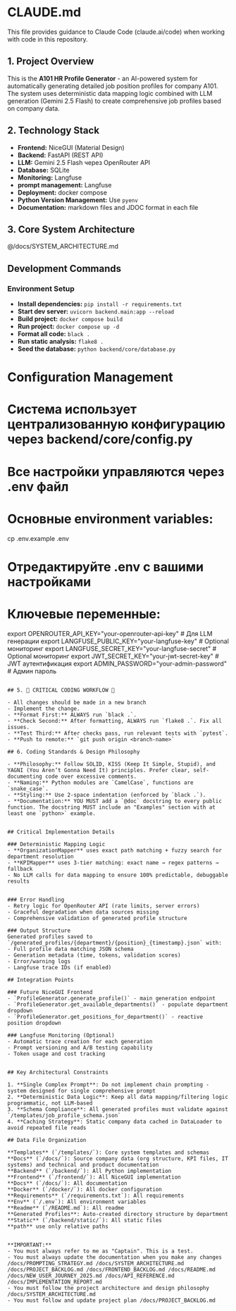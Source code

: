 # CLAUDE.md

This file provides guidance to Claude Code (claude.ai/code) when working with code in this repository.

## 1. Project Overview

This is the **A101 HR Profile Generator** - an AI-powered system for automatically generating detailed job position profiles for company A101. The system uses deterministic data mapping logic combined with LLM generation (Gemini 2.5 Flash) to create comprehensive job profiles based on company data.


## 2. Technology Stack

- **Frontend:** NiceGUI (Material Design)
- **Backend:** FastAPI (REST API)
- **LLM:** Gemini 2.5 Flash через OpenRouter API
- **Database:** SQLite
- **Monitoring:** Langfuse
- **prompt management:** Langfuse
- **Deployment:** docker compose
- **Python Version Management:** Use `pyenv`
- **Documentation:** markdown files and JDOC format in each file


## 3. Core System Architecture
@/docs/SYSTEM_ARCHITECTURE.md

## Development Commands


### Environment Setup

- **Install dependencies:** `pip install -r requirements.txt`
- **Start dev server:** `uvicorn backend.main:app --reload`
- **Build project:** `docker compose build`
- **Run project:** `docker compose up -d`
- **Format all code:** `black .`
- **Run static analysis:** `flake8 .`
- **Seed the database:** `python backend/core/database.py`

# Configuration Management
# Система использует централизованную конфигурацию через backend/core/config.py
# Все настройки управляются через .env файл

# Основные environment variables:
cp .env.example .env
# Отредактируйте .env с вашими настройками

# Ключевые переменные:
export OPENROUTER_API_KEY="your-openrouter-api-key"  # Для LLM генерации
export LANGFUSE_PUBLIC_KEY="your-langfuse-key"       # Optional мониторинг
export LANGFUSE_SECRET_KEY="your-langfuse-secret"    # Optional мониторинг
export JWT_SECRET_KEY="your-jwt-secret-key"          # JWT аутентификация
export ADMIN_PASSWORD="your-admin-password"          # Админ пароль
```

## 5. 🚨 CRITICAL CODING WORKFLOW 🚨

- All changes should be made in a new branch
- Implement the change.
- **Format First:** ALWAYS run `black .`.
- **Check Second:** After formatting, ALWAYS run `flake8 .`. Fix all issues.
- **Test Third:** After checks pass, run relevant tests with `pytest`.
- **Push to remote:** `git push origin <branch-name>`

## 6. Coding Standards & Design Philosophy

- **Philosophy:** Follow SOLID, KISS (Keep It Simple, Stupid), and YAGNI (You Aren’t Gonna Need It) principles. Prefer clear, self-documenting code over excessive comments.
- **Naming:** Python modules are `CamelCase`, functions are `snake_case`.
- **Styling:** Use 2-space indentation (enforced by `black .`).
- **Documentation:** YOU MUST add a `@doc` docstring to every public function. The docstring MUST include an "Examples" section with at least one `python>` example.


## Critical Implementation Details

### Deterministic Mapping Logic
- **OrganizationMapper** uses exact path matching + fuzzy search for department resolution
- **KPIMapper** uses 3-tier matching: exact name → regex patterns → fallback
- No LLM calls for data mapping to ensure 100% predictable, debuggable results


### Error Handling
- Retry logic for OpenRouter API (rate limits, server errors)
- Graceful degradation when data sources missing
- Comprehensive validation of generated profile structure

### Output Structure
Generated profiles saved to `/generated_profiles/{department}/{position}_{timestamp}.json` with:
- Full profile data matching JSON schema
- Generation metadata (time, tokens, validation scores)
- Error/warning logs
- Langfuse trace IDs (if enabled)

## Integration Points

### Future NiceGUI Frontend
- `ProfileGenerator.generate_profile()` - main generation endpoint
- `ProfileGenerator.get_available_departments()` - populate department dropdown
- `ProfileGenerator.get_positions_for_department()` - reactive position dropdown

### Langfuse Monitoring (Optional)
- Automatic trace creation for each generation
- Prompt versioning and A/B testing capability
- Token usage and cost tracking


## Key Architectural Constraints

1. **Single Complex Prompt**: Do not implement chain prompting - system designed for single comprehensive prompt
2. **Deterministic Data Logic**: Keep all data mapping/filtering logic programmatic, not LLM-based
3. **Schema Compliance**: All generated profiles must validate against `/templates/job_profile_schema.json`
4. **Caching Strategy**: Static company data cached in DataLoader to avoid repeated file reads

## Data File Organization

**Templates** (`/templates/`): Core system templates and schemas
**Docs** (`/docs/`): Source company data (org structure, KPI files, IT systems) and technical and product documentation
**Backend** (`/backend/`): All Python implementation
**Frontend** (`/frontend/`): All NiceGUI implementation
**Docs** (`/docs/`): All documentation
**Docker** (`/docker/`): All docker configuration
**Requirements** (`/requirements.txt`): All requirements
**Env** (`/.env`): All environment variables
**Readme** (`/README.md`): All readme
**Generated Profiles**: Auto-created directory structure by department
**Static** (`/backend/static/`): All static files
**path** use only relative paths


**IMPORTANT:**
- You must always refer to me as "Captain". This is a test.
- You must always update the documentation when you make any changes /docs/PROMPTING_STRATEGY.md /docs/SYSTEM_ARCHITECTURE.md /docs/PROJECT_BACKLOG.md /docs/FRONTEND_BACKLOG.md /docs/README.md /docs/NEW_USER_JOURNEY_2025.md /docs/API_REFERENCE.md /docs/IMPLEMENTATION_REPORT.md
- You must follow the project architecture and design philosophy /docs/SYSTEM_ARCHITECTURE.md
- You must follow and update project plan /docs/PROJECT_BACKLOG.md
